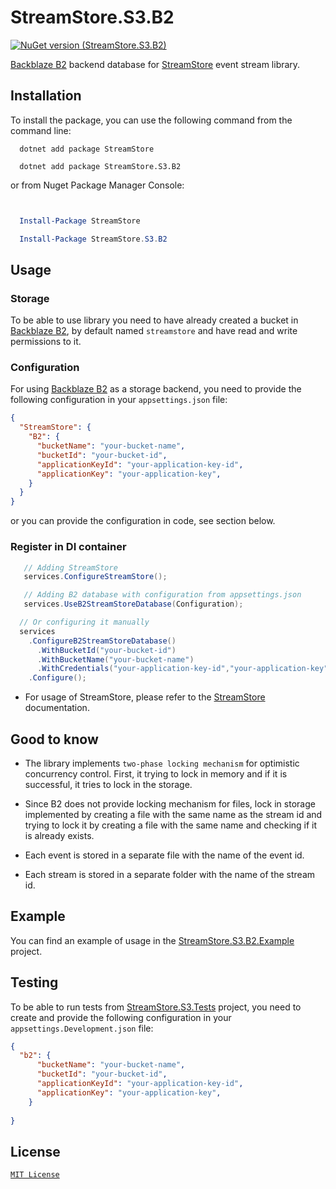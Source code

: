 # StreamStore.S3.B2

[![NuGet version (StreamStore.S3.B2)](https://img.shields.io/nuget/v/StreamStore.S3.B2.svg?style=flat-square)](https://www.nuget.org/packages/StreamStore.S3.B2/)

[Backblaze B2] backend database for [StreamStore] event stream library.

## Installation

To install the package, you can use the following command from the command line:

```dotnetcli
  dotnet add package StreamStore

  dotnet add package StreamStore.S3.B2
```

or from Nuget Package Manager Console:

```powershell


  Install-Package StreamStore

  Install-Package StreamStore.S3.B2
```

## Usage

### Storage

To be able to use library you need to have already created a bucket in [Backblaze B2], by default named `streamstore` and have read and write permissions to it.

### Configuration

For using [Backblaze B2] as a storage backend, you need to provide the following configuration in your `appsettings.json` file:

```json
{
  "StreamStore": {
    "B2": {
      "bucketName": "your-bucket-name",
      "bucketId": "your-bucket-id",
      "applicationKeyId": "your-application-key-id",
      "applicationKey": "your-application-key",
    }
  }
}
```

or you can provide the configuration in code, see section below.

### Register in DI container

```csharp
   // Adding StreamStore
   services.ConfigureStreamStore();

   // Adding B2 database with configuration from appsettings.json
   services.UseB2StreamStoreDatabase(Configuration);

  // Or configuring it manually
  services
    .ConfigureB2StreamStoreDatabase()
      .WithBucketId("your-bucket-id")
      .WithBucketName("your-bucket-name")
      .WithCredentials("your-application-key-id","your-application-key")
    .Configure();

```

- For usage of StreamStore, please refer to the [StreamStore] documentation.

## Good to know

- The library implements `two-phase locking mechanism` for optimistic concurrency control. First, it trying to lock in memory and if it is successful, it tries to lock in the storage.

- Since B2 does not provide locking mechanism for files, lock in storage implemented by creating a file with the same name as the stream id and trying to lock it by creating a file with the same name and checking if it is already exists.

- Each event is stored in a separate file with the name of the event id.

- Each stream is stored in a separate folder with the name of the stream id.

## Example

You can find an example of usage in the [StreamStore.S3.B2.Example](https://github.com/kostiantyn-matsebora/streamstore/tree/master/src/StreamStore.S3.Example) project.

## Testing

To be able to run tests from [StreamStore.S3.Tests](../StreamStore.S3.Tests/) project, you need to create and provide the following configuration in your `appsettings.Development.json` file:

```json
{
  "b2": {
      "bucketName": "your-bucket-name",
      "bucketId": "your-bucket-id",
      "applicationKeyId": "your-application-key-id",
      "applicationKey": "your-application-key",
    }
  
}
```

## License

[`MIT License`](../../LICENSE)


[Backblaze B2]: https://www.backblaze.com/b2/cloud-storage.html
[StreamStore]: https://github.com/kostiantyn-matsebora/streamstore/tree/master
